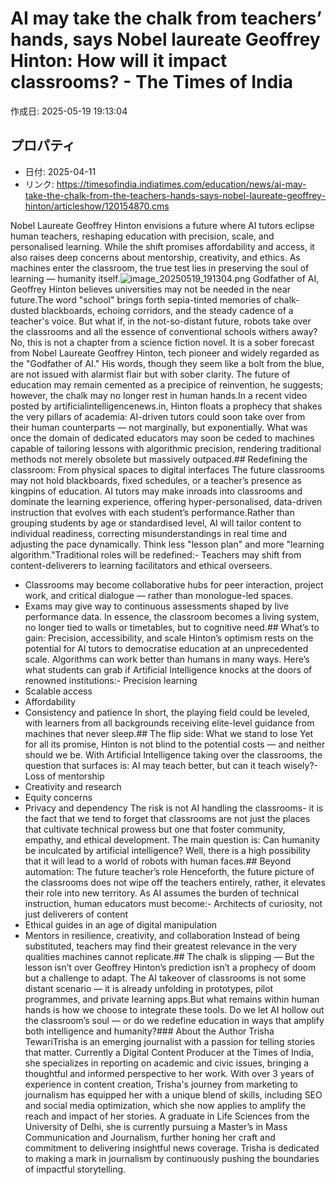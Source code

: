 # AI may take the chalk from teachers’ hands, says Nobel laureate Geoffrey Hinton: How will it impact classrooms? - The Times of India

作成日: 2025-05-19 19:13:04

## プロパティ

- 日付: 2025-04-11
- リンク: https://timesofindia.indiatimes.com/education/news/ai-may-take-the-chalk-from-the-teachers-hands-says-nobel-laureate-geoffrey-hinton/articleshow/120154870.cms

Nobel Laureate Geoffrey Hinton envisions a future where AI tutors eclipse human teachers, reshaping education with precision, scale, and personalised learning. While the shift promises affordability and access, it also raises deep concerns about mentorship, creativity, and ethics. As machines enter the classroom, the true test lies in preserving the soul of learning — humanity itself.![image_20250519_191304.png](../assets/image_20250519_191304.png)
Godfather of AI, Geoffrey Hinton believes universities may not be needed in the near future.The word "school" brings forth sepia-tinted memories of chalk-dusted blackboards, echoing corridors, and the steady cadence of a teacher's voice. But what if, in the not-so-distant future, robots take over the classrooms and all the essence of conventional schools withers away? No, this is not a chapter from a science fiction novel. It is a sober forecast from Nobel Laureate Geoffrey Hinton, tech pioneer and widely regarded as the "Godfather of AI." His words, though they seem like a bolt from the blue, are not issued with alarmist flair but with sober clarity. The future of education may remain cemented as a precipice of reinvention, he suggests; however, the chalk may no longer rest in human hands.In a recent video posted by artificialintelligencenews.in, Hinton floats a prophecy that shakes the very pillars of academia: AI-driven tutors could soon take over from their human counterparts — not marginally, but exponentially. What was once the domain of dedicated educators may soon be ceded to machines capable of tailoring lessons with algorithmic precision, rendering traditional methods not merely obsolete but massively outpaced.## Redefining the classroom: From physical spaces to digital interfaces
The future classrooms may not hold blackboards, fixed schedules, or a teacher’s presence as kingpins of education. AI tutors may make inroads into classrooms and dominate the learning experience, offering hyper-personalised, data-driven instruction that evolves with each student’s performance.Rather than grouping students by age or standardised level, AI will tailor content to individual readiness, correcting misunderstandings in real time and adjusting the pace dynamically. Think less "lesson plan" and more "learning algorithm."Traditional roles will be redefined:- Teachers may shift from content-deliverers to learning facilitators and ethical overseers.
- Classrooms may become collaborative hubs for peer interaction, project work, and critical dialogue — rather than monologue-led spaces.
- Exams may give way to continuous assessments shaped by live performance data.
In essence, the classroom becomes a living system, no longer tied to walls or timetables, but to cognitive need.## What’s to gain: Precision, accessibility, and scale
Hinton’s optimism rests on the potential for AI tutors to democratise education at an unprecedented scale. Algorithms can work better than humans in many ways. Here’s what students can grab if Artificial Intelligence knocks at the doors of renowned institutions:- Precision learning
- Scalable access
- Affordability
- Consistency and patience
In short, the playing field could be leveled, with learners from all backgrounds receiving elite-level guidance from machines that never sleep.## The flip side: What we stand to lose
Yet for all its promise, Hinton is not blind to the potential costs — and neither should we be. With Artificial Intelligence taking over the classrooms, the question that surfaces is: AI may teach better, but can it teach wisely?- Loss of mentorship
- Creativity and research
- Equity concerns
- Privacy and dependency
The risk is not AI handling the classrooms- it is the fact that we tend to forget that classrooms are not just the places that cultivate technical prowess but one that foster community, empathy, and ethical development. The main question is: Can humanity be inculcated by artificial intelligence? Well, there is a high possibility that it will lead to a world of robots with human faces.## Beyond automation: The future teacher’s role
Henceforth, the future picture of the classrooms does not wipe off the teachers entirely, rather, it elevates their role into new territory. As AI assumes the burden of technical instruction, human educators must become:- Architects of curiosity, not just deliverers of content
- Ethical guides in an age of digital manipulation
- Mentors in resilience, creativity, and collaboration
Instead of being substituted, teachers may find their greatest relevance in the very qualities machines cannot replicate.## The chalk is slipping — But the lesson isn’t over
Geoffrey Hinton’s prediction isn’t a prophecy of doom but a challenge to adapt. The AI takeover of classrooms is not some distant scenario — it is already unfolding in prototypes, pilot programmes, and private learning apps.But what remains within human hands is how we choose to integrate these tools. Do we let AI hollow out the classroom’s soul — or do we redefine education in ways that amplify both intelligence and humanity?### About the Author
Trisha TewariTrisha is an emerging journalist with a passion for telling stories that matter. Currently a Digital Content Producer at the Times of India, she specializes in reporting on academic and civic issues, bringing a thoughtful and informed perspective to her work. With over 3 years of experience in content creation, Trisha's journey from marketing to journalism has equipped her with a unique blend of skills, including SEO and social media optimization, which she now applies to amplify the reach and impact of her stories. A graduate in Life Sciences from the University of Delhi, she is currently pursuing a Master’s in Mass Communication and Journalism, further honing her craft and commitment to delivering insightful news coverage. Trisha is dedicated to making a mark in journalism by continuously pushing the boundaries of impactful storytelling.